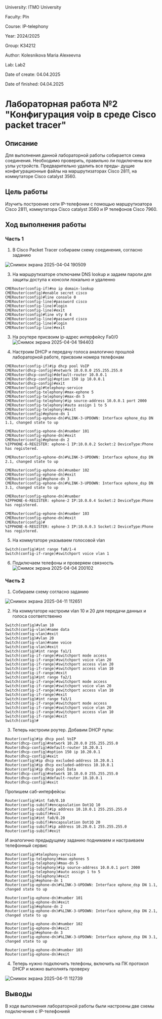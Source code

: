 University: ITMO University

Faculty: PIn

Course: IP-telephony

Year: 2024/2025

Group: K34212

Author: Kolesnikova Maria Alexeevna

Lab: Lab2

Date of create: 04.04.2025

Date of finished: 04.04.2025

# Лабораторная работа №2 "Конфигурация voip в среде Сisco packet tracer"

## Описание
Для выполнения данной лабораторной работы собирается схема соединения. Необходимо проверить, правильно ли подключены все узлы устройств. Предварительно удалить все преды- дущие конфигурационные файлы на маршрутизаторах Cisco 2811, на коммутаторе Cisco catalyst 3560.

## Цель работы
Изучить построение сети IP-телефонии с помощью маршрутизатора Cisco 2811, коммутатора Cisco catalyst 3560 и IP телефонов Cisco 7960.

## Ход выполнения работы

### Часть 1

1. В Cisco Packet Tracer собираем схему соединения, согласно заданию

![Снимок экрана 2025-04-04 190509](https://github.com/user-attachments/assets/8bc96424-31af-4625-b12e-dc8eeea587da)

3. На маршрутизаторе отключаем DNS lookup и задаем пароли для защиты доступа к консоли локально и удаленно

```
CMERouter(config-if)#no ip domain-lookup
CMERouter(config)#enable secret cisco
CMERouter(config)#line console 0
CMERouter(config-line)#password cisco
CMERouter(config-line)#login
CMERouter(config-line)#exit
CMERouter(config)#line vty 0 4
CMERouter(config-line)#password cisco
CMERouter(config-line)#login
CMERouter(config-line)#exit
```

3. На роутере присвоим ip-адрес интерфейсу Fa0/0
![Снимок экрана 2025-04-04 194403](https://github.com/user-attachments/assets/753853a8-b3f5-4225-a8fb-322767c8af33)

4. Настроим DHCP и передачу голоса аналогично прошлой лабораторной работе, присвоим номера телефонам
```
CMERouter(config-if)#ip dhcp pool VoIP
CMERouter(dhcp-config)#network 10.0.0.0 255.255.255.0
CMERouter(dhcp-config)#default-router 10.0.0.1
CMERouter(dhcp-config)#option 150 ip 10.0.0.1
CMERouter(dhcp-config)#exit
CMERouter(config)#telephony-service
CMERouter(config-telephony)#max-ephone 5
CMERouter(config-telephony)#max-dn 5
CMERouter(config-telephony)#ip source-address 10.0.0.1 port 2000
CMERouter(config-telephony)#auto assign 1 to 5
CMERouter(config-telephony)#exit
CMERouter(config)#ephone-dn 1
CMERouter(config-ephone-dn)#%LINK-3-UPDOWN: Interface ephone_dsp DN 1.1, changed state to up

CMERouter(config-ephone-dn)#number 101
CMERouter(config-ephone-dn)#exit
CMERouter(config)#ephone-dn 2
%IPPHONE-6-REGISTER: ephone-1 IP:10.0.0.2 Socket:2 DeviceType:Phone has registered.

CMERouter(config-ephone-dn)#%LINK-3-UPDOWN: Interface ephone_dsp DN 2.1, changed state to up

CMERouter(config-ephone-dn)#number 102
CMERouter(config-ephone-dn)#exit
CMERouter(config)#ephone-dn 3
CMERouter(config-ephone-dn)#%LINK-3-UPDOWN: Interface ephone_dsp DN 3.1, changed state to up

CMERouter(config-ephone-dn)#number
%IPPHONE-6-REGISTER: ephone-2 IP:10.0.0.4 Socket:2 DeviceType:Phone has registered.
 
CMERouter(config-ephone-dn)#number 103
CMERouter(config-ephone-dn)#exit
CMERouter(config)#
%IPPHONE-6-REGISTER: ephone-3 IP:10.0.0.3 Socket:2 DeviceType:Phone has registered.
```

5. На коммутаторе указываем голосовой vlan
```
Switch(config)#int range fa0/1-4
Switch(config-if-range)#switchport voice vlan 1
```

6. Подключаем телефоны и проверяем связность
![Снимок экрана 2025-04-04 200102](https://github.com/user-attachments/assets/8d9ecb0f-7a58-4fc5-9c3a-b1f23ae78b48)


### Часть 2

1. Собираем схему согласно заданию

![Снимок экрана 2025-04-11 112651](https://github.com/user-attachments/assets/06f27d9b-8c0a-4d16-97c1-69d3f51ab89c)
   
2. На коммутаторе настроим vlan 10 и 20 для передачи данных и голоса соответственно
```
Switch(config)#vlan 10
Switch(config-vlan)#name data
Switch(config-vlan)#exit
Switch(config)#vlan 20
Switch(config-vlan)#name voice
Switch(config-vlan)#exit
Switch(config)#int range fa1/1
Switch(config-if-range)#switchport mode access
Switch(config-if-range)#switchport voice vlan 20
Switch(config-if-range)#switchport access vlan 20
Switch(config-if-range)#switchport access vlan 10
Switch(config-if-range)#exit
Switch(config)#int range fa2/1
Switch(config-if-range)#switchport mode access
Switch(config-if-range)#switchport voice vlan 20
Switch(config-if-range)#switchport access vlan 10
Switch(config-if-range)#exit
Switch(config)#int range fa3/1
Switch(config-if-range)#switchport mode access
Switch(config-if-range)#switchport voice vlan 20
Switch(config-if-range)#switchport access vlan 10
Switch(config-if-range)#exit
Switch(config)#
```
3. Теперь настроим роутер. Добавим DHCP пулы:
```
Router(config)#ip dhcp pool VoIP
Router(dhcp-config)#network 10.20.0.0 255.255.255.0
Router(dhcp-config)#default-router 10.20.0.1
Router(dhcp-config)#option 150 ip 10.20.0.1
Router(dhcp-config)#exit
Router(config)#ip dhcp excluded-address 10.20.0.1
Router(config)#ip dhcp excluded-address 10.10.0.1
Router(config)#ip dhcp pool Data
Router(dhcp-config)#network 10.10.0.0 255.255.255.0
Router(dhcp-config)#default-router 10.10.0.1
Router(dhcp-config)#exit
```

Пропишем саб-интерфейсы:
```
Router(config)#int fa0/0.10
Router(config-subif)#encapsulation Dot1Q 10
Router(config-subif)#ip address 10.10.0.1 255.255.255.0
Router(config-subif)#exit
Router(config)#int fa0/0.20
Router(config-subif)#encapsulation Dot1Q 20
Router(config-subif)#ip address 10.20.0.1 255.255.255.0
Router(config-subif)#exit
```

И аналогично предыдущему заданию поднимаем и настраиваем телефонный сервис
```
Router(config)#telephony-service
Router(config-telephony)#max-ephones 5
Router(config-telephony)#max-dn 5
Router(config-telephony)#ip source-address 10.0.0.1 port 2000
Router(config-telephony)#auto assign 1 to 5
Router(config-telephony)#exit
Router(config)#ephone-dn 1
Router(config-ephone-dn)#%LINK-3-UPDOWN: Interface ephone_dsp DN 1.1, changed state to up

Router(config-ephone-dn)#number 101
Router(config-ephone-dn)#exit
Router(config)#ephone-dn 2
Router(config-ephone-dn)#%LINK-3-UPDOWN: Interface ephone_dsp DN 2.1, changed state to up

Router(config-ephone-dn)#number 102
Router(config-ephone-dn)#exit
Router(config)#ephone-dn 3
Router(config-ephone-dn)#%LINK-3-UPDOWN: Interface ephone_dsp DN 3.1, changed state to up

Router(config-ephone-dn)#number 103
Router(config-ephone-dn)#exit
```

4. Теперь нужно подключить телефоны, включить на ПК протокол DHCP и можно выполнять проверку

![Снимок экрана 2025-04-11 112739](https://github.com/user-attachments/assets/5290c98e-9bef-4b93-b077-72a3d3004128)

## Выводы
В ходе выполнения лабораторной работы были настроены две схемы подключения с IP-телефонией
